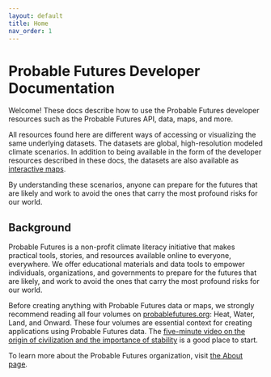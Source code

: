 ```yaml
---
layout: default
title: Home
nav_order: 1
---
```


# Probable Futures Developer Documentation
Welcome! These docs describe how to use the Probable Futures developer resources such as the Probable Futures API, data, maps, and more.

All resources found here are different ways of accessing or visualizing the same underlying datasets. The datasets are global, high-resolution modeled climate scenarios. In addition to being available in the form of the developer resources described in these docs, the datasets are also available as [interactive maps](https://probablefutures.org/maps).

By understanding these scenarios, anyone can prepare for the futures that are likely and work to avoid the ones that carry the most profound risks for our world.

## Background

Probable Futures is a non-profit climate literacy initiative that makes practical tools, stories, and resources available online to everyone, everywhere. We offer educational materials and data tools to empower individuals, organizations, and governments to prepare for the futures that are likely, and work to avoid the ones that carry the most profound risks for our world.

Before creating anything with Probable Futures data or maps, we strongly recommend reading all four volumes on [probablefutures.org](https://probablefutures.org/): Heat, Water, Land, and Onward. These four volumes are essential context for creating applications using Probable Futures data. The [five-minute video on the origin of civilization and the importance of stability](https://probablefutures.org/stability) is a good place to start.

To learn more about the Probable Futures organization, visit [the About page](https://probablefutures.org/about).
